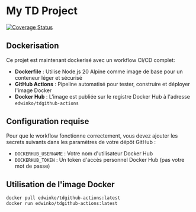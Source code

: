 # My TD Project

[![Coverage Status](https://coveralls.io/repos/github/KMBedw/tdgithub-actions/badge.svg?branch=main)](https://coveralls.io/github/KMBedw/tdgithub-actions?branch=main)

## Dockerisation

Ce projet est maintenant dockerisé avec un workflow CI/CD complet:

- **Dockerfile** : Utilise Node.js 20 Alpine comme image de base pour un conteneur léger et sécurisé
- **GitHub Actions** : Pipeline automatisé pour tester, construire et déployer l'image Docker
- **Docker Hub** : L'image est publiée sur le registre Docker Hub à l'adresse `edwinko/tdgithub-actions`

## Configuration requise

Pour que le workflow fonctionne correctement, vous devez ajouter les secrets suivants dans les paramètres de votre dépôt GitHub :

- `DOCKERHUB_USERNAME` : Votre nom d'utilisateur Docker Hub
- `DOCKERHUB_TOKEN` : Un token d'accès personnel Docker Hub (pas votre mot de passe)

## Utilisation de l'image Docker

```bash
docker pull edwinko/tdgithub-actions:latest
docker run edwinko/tdgithub-actions:latest
```